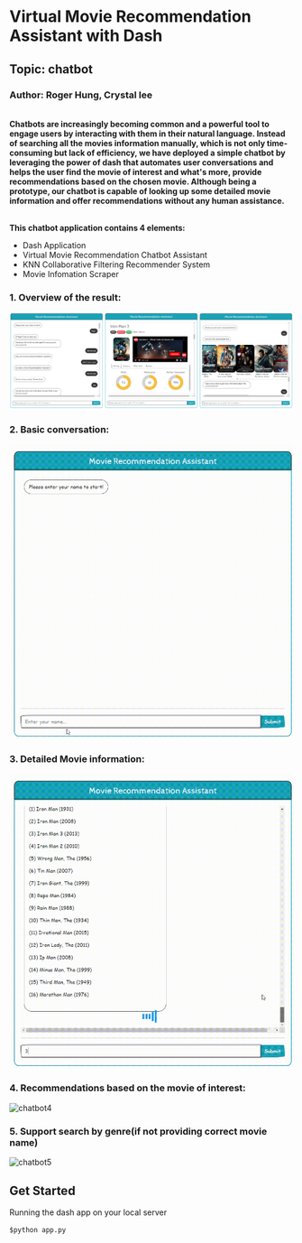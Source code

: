 # Virtual Movie Recommendation Assistant with Dash
## Topic: chatbot
### Author: Roger Hung, Crystal lee
<br >
<strong>Chatbots are increasingly becoming common and a powerful tool to engage users by interacting with them in their natural language. Instead of searching all the movies information manually, which is not only time-consuming but lack of efficiency, we have deployed a simple chatbot by leveraging the power of dash that automates user conversations and helps the user find the movie of interest and what's more, provide recommendations based on the chosen movie. Although being a prototype, our chatbot is capable of looking up some detailed movie information and offer recommendations without any human assistance.</strong> <br >

<br >

**This chatbot application contains 4 elements:**

- Dash Application 
- Virtual Movie Recommendation Chatbot Assistant
- KNN Collaborative Filtering Recommender System 
- Movie Infomation Scraper 


### 1. Overview of the result:
![chatbot1](images/demo0.png)

### 2. Basic conversation:
![chatbot2](images/demo1.gif)

### 3. Detailed Movie information:
![chatbot3](images/demo2.gif)

### 4. Recommendations based on the movie of interest:
![chatbot4](images/demo3.gif)

### 5. Support search by genre(if not providing correct movie name) 
![chatbot5](images/demo4.gif)

## Get Started

Running the dash app on your local server

```cmd
$python app.py
```




